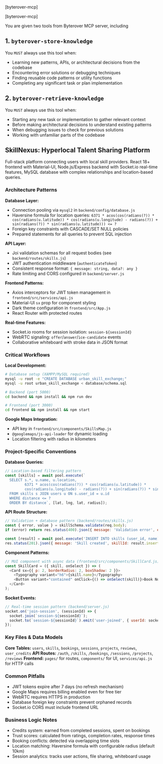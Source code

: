 [byterover-mcp]

[byterover-mcp]

You are given two tools from Byterover MCP server, including
## 1. `byterover-store-knowledge`
You `MUST` always use this tool when:

+ Learning new patterns, APIs, or architectural decisions from the codebase
+ Encountering error solutions or debugging techniques
+ Finding reusable code patterns or utility functions
+ Completing any significant task or plan implementation

## 2. `byterover-retrieve-knowledge`
You `MUST` always use this tool when:

+ Starting any new task or implementation to gather relevant context
+ Before making architectural decisions to understand existing patterns
+ When debugging issues to check for previous solutions
+ Working with unfamiliar parts of the codebase

## SkillNexus: Hyperlocal Talent Sharing Platform

Full-stack platform connecting users with local skill providers. React 18+ frontend with Material-UI, Node.js/Express backend with Socket.io real-time features, MySQL database with complex relationships and location-based queries.

### Architecture Patterns

**Database Layer:**
- Connection pooling via `mysql2` in `backend/config/database.js`
- Haversine formula for location queries: `6371 * acos(cos(radians(?)) * cos(radians(u.latitude)) * cos(radians(u.longitude) - radians(?)) + sin(radians(?)) * sin(radians(u.latitude))) <= ?`
- Foreign key constraints with CASCADE/SET NULL policies
- Prepared statements for all queries to prevent SQL injection

**API Layer:**
- Joi validation schemas for all request bodies (see `backend/routes/skills.js`)
- JWT authentication middleware (`authenticateToken`)
- Consistent response format: `{ message: string, data?: any }`
- Rate limiting and CORS configured in `backend/server.js`

**Frontend Patterns:**
- Axios interceptors for JWT token management in `frontend/src/services/api.js`
- Material-UI `sx` prop for component styling
- Dark theme configuration in `frontend/src/App.js`
- React Router with protected routes

**Real-time Features:**
- Socket.io rooms for session isolation: `session-${sessionId}`
- WebRTC signaling: `offer`/`answer`/`ice-candidate` events
- Collaborative whiteboard with stroke data in JSON format

### Critical Workflows

**Local Development:**
```bash
# Database setup (XAMPP/MySQL required)
mysql -u root -e "CREATE DATABASE urban_skill_exchange;"
mysql -u root urban_skill_exchange < database/schema.sql

# Backend (port 5000)
cd backend && npm install && npm run dev

# Frontend (port 3000)
cd frontend && npm install && npm start
```

**Google Maps Integration:**
- API key in `frontend/src/components/SkillsMap.js`
- `@googlemaps/js-api-loader` for dynamic loading
- Location filtering with radius in kilometers

### Project-Specific Conventions

**Database Queries:**
```javascript
// Location-based filtering pattern
const [skills] = await pool.execute(`
  SELECT s.*, u.name, u.location,
         6371 * acos(cos(radians(?)) * cos(radians(u.latitude)) *
         cos(radians(u.longitude) - radians(?)) + sin(radians(?)) * sin(radians(u.latitude))) as distance
  FROM skills s JOIN users u ON s.user_id = u.id
  WHERE distance <= ?
  ORDER BY distance`, [lat, lng, lat, radius]);
```

**API Route Structure:**
```javascript
// Validation + database pattern (backend/routes/skills.js)
const { error, value } = skillSchema.validate(req.body);
if (error) return res.status(400).json({ message: 'Validation error', error: error.details[0].message });

const [result] = await pool.execute('INSERT INTO skills (user_id, name) VALUES (?, ?)', [userId, value.name]);
res.status(201).json({ message: 'Skill created', skillId: result.insertId });
```

**Component Patterns:**
```javascript
// MUI component with async data (frontend/src/components/SkillCard.js)
const SkillCard = ({ skill, onSelect }) => (
  <Card sx={{ p: 2, borderRadius: 2, boxShadow: 2 }}>
    <Typography variant="h6">{skill.name}</Typography>
    <Button variant="contained" onClick={() => onSelect(skill)}>Book Now</Button>
  </Card>
);
```

**Socket Events:**
```javascript
// Real-time session pattern (backend/server.js)
socket.on('join-session', (sessionId) => {
  socket.join(`session-${sessionId}`);
  socket.to(`session-${sessionId}`).emit('user-joined', { userId: socket.id });
});
```

### Key Files & Data Models

**Core Tables:** `users`, `skills`, `bookings`, `sessions`, `projects`, `reviews`, `user_credits`
**API Routes:** `/auth`, `/skills`, `/bookings`, `/sessions`, `/projects`, `/reviews`
**Frontend:** `pages/` for routes, `components/` for UI, `services/api.js` for HTTP calls

### Common Pitfalls

- JWT tokens expire after 7 days (no refresh mechanism)
- Google Maps requires billing enabled even for free tier
- WebRTC requires HTTPS in production
- Database foreign key constraints prevent orphaned records
- Socket.io CORS must include frontend URL

### Business Logic Notes

- Credits system: earned from completed sessions, spent on bookings
- Trust scores: calculated from ratings, completion rates, response times
- Booking conflicts: detected via overlapping time slots
- Location matching: Haversine formula with configurable radius (default 10km)
- Session analytics: tracks user actions, file sharing, whiteboard usage
